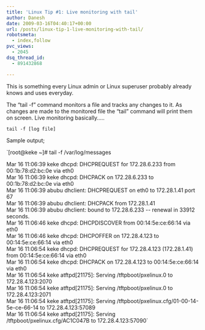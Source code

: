 ```yaml
---
title: 'Linux Tip #1: Live monitoring with tail'
author: Danesh
date: 2009-03-16T04:40:17+00:00
url: /posts/linux-tip-1-live-monitoring-with-tail/
robotsmeta:
  - index,follow
pvc_views:
  - 2045
dsq_thread_id:
  - 891432868

---
```

This is something every Linux admin or Linux superuser probably already knows and uses everyday.

The &#8220;tail -f&#8221; command monitors a file and tracks any changes to it. As changes are made to the monitored file the &#8220;tail&#8221; command will print them on screen. Live monitoring basically&#8230;..

`tail -f [log file]`

Sample output;

`[root@keke ~]# tail -f /var/log/messages</p>
<p>Mar 16 11:06:39 keke dhcpd: DHCPREQUEST for 172.28.6.233 from 00:1b:78:d2:bc:0e via eth0<br />
Mar 16 11:06:39 keke dhcpd: DHCPACK on 172.28.6.233 to 00:1b:78:d2:bc:0e via eth0<br />
Mar 16 11:06:39 abubu dhclient: DHCPREQUEST on eth0 to 172.28.1.41 port 67<br />
Mar 16 11:06:39 abubu dhclient: DHCPACK from 172.28.1.41<br />
Mar 16 11:06:39 abubu dhclient: bound to 172.28.6.233 -- renewal in 33912 seconds.<br />
Mar 16 11:06:46 keke dhcpd: DHCPDISCOVER from 00:14:5e:ce:66:14 via eth0<br />
Mar 16 11:06:46 keke dhcpd: DHCPOFFER on 172.28.4.123 to 00:14:5e:ce:66:14 via eth0<br />
Mar 16 11:06:54 keke dhcpd: DHCPREQUEST for 172.28.4.123 (172.28.1.41) from 00:14:5e:ce:66:14 via eth0<br />
Mar 16 11:06:54 keke dhcpd: DHCPACK on 172.28.4.123 to 00:14:5e:ce:66:14 via eth0<br />
Mar 16 11:06:54 keke atftpd[21175]: Serving /tftpboot/pxelinux.0 to 172.28.4.123:2070<br />
Mar 16 11:06:54 keke atftpd[21175]: Serving /tftpboot/pxelinux.0 to 172.28.4.123:2071<br />
Mar 16 11:06:54 keke atftpd[21175]: Serving /tftpboot/pxelinux.cfg/01-00-14-5e-ce-66-14 to 172.28.4.123:57089<br />
Mar 16 11:06:54 keke atftpd[21175]: Serving /tftpboot/pxelinux.cfg/AC1C047B to 172.28.4.123:57090`